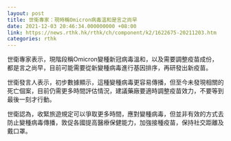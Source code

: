 ```yaml
---
layout: post
title: 世衛專家：現時稱Omicron病毒溫和是言之尚早
date: 2021-12-03 20:46:34.000000000 +08:00
link: https://news.rthk.hk/rthk/ch/component/k2/1622675-20211203.htm
categories: rthk
---
```


世衛專家表示，現階段稱Omicron變種新冠病毒溫和，以及需要調整疫苗成份，都是言之尚早，目前可能需要從新變種病毒進行基因排序，再研發出新疫苗。

世衛發言人表示，初步數據顯示，這種變種病毒更容易傳播，但至今未發現相關的死亡個案，目前仍需更多時間評估情況，建議藥廠要適時調整疫苗效力，不要等到最後一刻才行動。

世衛認為，收緊旅遊規定可以爭取更多時間，應對變種病毒，但並非有效的方式去防止變種病毒傳播，敦促各國提高醫療保健能力，加強接種疫苗，保持社交距離及戴口罩。
